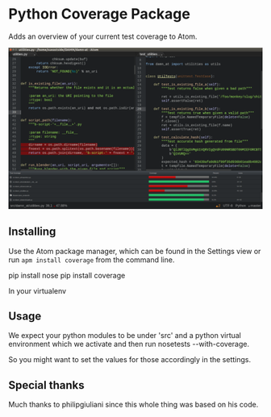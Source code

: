 # Python Coverage Package
Adds an overview of your current test coverage to Atom.

![coverage](https://raw.githubusercontent.com/sueastside/python-coverage/master/screenshots/coverage_example.png)

## Installing
Use the Atom package manager, which can be found in the Settings view or run `apm install coverage` from the command line.

pip install nose
pip install coverage

In your virtualenv

## Usage
We expect your python modules to be under 'src' and a python virtual environment
which we activate and then run nosetests --with-coverage.

So you might want to set the values for those accordingly in the settings.

## Special thanks
Much thanks to philipgiuliani since this whole thing was based on his code.
